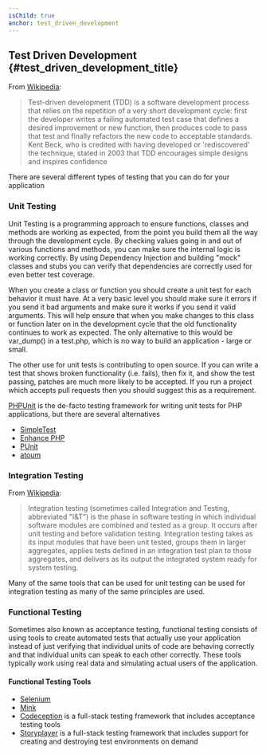 ```yaml
---
isChild: true
anchor: test_driven_development
---
```


## Test Driven Development {#test_driven_development_title}

From [Wikipedia](http://en.wikipedia.org/wiki/Test-driven_development):

> Test-driven development (TDD) is a software development process that relies on the repetition of a very short development cycle: first the developer writes a failing automated test case that defines a desired improvement or new function, then produces code to pass that test and finally refactors the new code to acceptable standards. Kent Beck, who is credited with having developed or 'rediscovered' the technique, stated in 2003 that TDD encourages simple designs and inspires confidence

There are several different types of testing that you can do for your application

### Unit Testing

Unit Testing is a programming approach to ensure functions, classes and methods are working as
expected, from the point you build them all the way through the development cycle. By checking
values going in and out of various functions and methods, you can make sure the internal logic is
working correctly. By using Dependency Injection and building "mock" classes and stubs you can verify that dependencies are correctly used for even better test coverage.

When you create a class or function you should create a unit test for each behavior it must have. At a very basic level you should
make sure it errors if you send it bad arguments and make sure it works if you send it valid arguments.
This will help ensure that when you make changes to this class or function later on in the development
cycle that the old functionality continues to work as expected. The only alternative to this would be
var_dump() in a test.php, which is no way to build an application - large or small.

The other use for unit tests is contributing to open source. If you can write a test that shows broken
functionality (i.e. fails), then fix it, and show the test passing, patches are much more likely to be accepted. If
you run a project which accepts pull requests then you should suggest this as a requirement.

[PHPUnit](http://phpunit.de) is the de-facto testing framework for writing unit tests for PHP
applications, but there are several alternatives

* [SimpleTest](http://simpletest.org)
* [Enhance PHP](http://www.enhance-php.com/)
* [PUnit](http://punit.smf.me.uk/)
* [atoum](https://github.com/atoum/atoum)

### Integration Testing

From [Wikipedia](http://en.wikipedia.org/wiki/Integration_testing):

> Integration testing (sometimes called Integration and Testing, abbreviated "I&T") is the phase in software testing in which individual software modules are combined and tested as a group. It occurs after unit testing and before validation testing. Integration testing takes as its input modules that have been unit tested, groups them in larger aggregates, applies tests defined in an integration test plan to those aggregates, and delivers as its output the integrated system ready for system testing.

Many of the same tools that can be used for unit testing can be used for integration testing as many
of the same principles are used.

### Functional Testing

Sometimes also known as acceptance testing, functional testing consists of using tools to create automated
tests that actually use your application instead of just verifying that individual units of code are behaving
correctly and that individual units can speak to each other correctly. These tools typically work using real
data and simulating actual users of the application.

#### Functional Testing Tools

* [Selenium](http://seleniumhq.com)
* [Mink](http://mink.behat.org)
* [Codeception](http://codeception.com) is a full-stack testing framework that includes acceptance testing tools
* [Storyplayer](http://datasift.github.io/storyplayer) is a full-stack testing framework that includes support for creating and destroying test environments on demand
